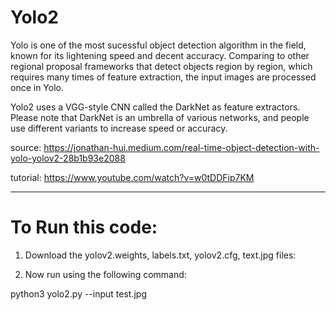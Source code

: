 # Yolo2

Yolo is one of the most sucessful object detection algorithm in the field, known for its lightening speed and decent accuracy. Comparing to other regional proposal frameworks that detect objects region by region, which requires many times of feature extraction, the input images are processed once in Yolo.

Yolo2 uses a VGG-style CNN called the DarkNet as feature extractors. Please note that DarkNet is an umbrella of various networks, and people use different variants to increase speed or accuracy.

source: https://jonathan-hui.medium.com/real-time-object-detection-with-yolo-yolov2-28b1b93e2088

tutorial: https://www.youtube.com/watch?v=w0tDDFip7KM

-----------------------------------------------------------------------------------------------------------------------------------------------------------------------


# To Run this code:

1. Download the yolov2.weights, labels.txt, yolov2.cfg, text.jpg files: 

2. Now run using the following command:

  python3 yolo2.py --input test.jpg

